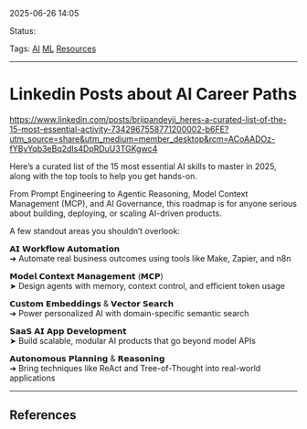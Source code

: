 
2025-06-26 14:05

Status:

Tags: [AI](3%20-%20Tags/AI.md) [ML](3%20-%20Tags/ML.md) [Resources](3%20-%20Tags/Resources.md)

---
# Linkedin Posts about AI Career Paths

https://www.linkedin.com/posts/brijpandeyji_heres-a-curated-list-of-the-15-most-essential-activity-7342967558771200002-b6FE?utm_source=share&utm_medium=member_desktop&rcm=ACoAADOz-fYByYqb3eBq2dIs4DpRDuU3TGKgwc4

Here’s a curated list of the 15 most essential AI skills to master in 2025, along with the top tools to help you get hands-on.  
  
From Prompt Engineering to Agentic Reasoning, Model Context Management (MCP), and AI Governance, this roadmap is for anyone serious about building, deploying, or scaling AI-driven products.  
  
A few standout areas you shouldn’t overlook:  
  
𝗔𝗜 𝗪𝗼𝗿𝗸𝗳𝗹𝗼𝘄 𝗔𝘂𝘁𝗼𝗺𝗮𝘁𝗶𝗼𝗻  
➜ Automate real business outcomes using tools like Make, Zapier, and n8n  
  
𝗠𝗼𝗱𝗲𝗹 𝗖𝗼𝗻𝘁𝗲𝘅𝘁 𝗠𝗮𝗻𝗮𝗴𝗲𝗺𝗲𝗻𝘁 (𝗠𝗖𝗣)  
➤ Design agents with memory, context control, and efficient token usage  
  
𝗖𝘂𝘀𝘁𝗼𝗺 𝗘𝗺𝗯𝗲𝗱𝗱𝗶𝗻𝗴𝘀 & 𝗩𝗲𝗰𝘁𝗼𝗿 𝗦𝗲𝗮𝗿𝗰𝗵  
➜ Power personalized AI with domain-specific semantic search  
  
𝗦𝗮𝗮𝗦 𝗔𝗜 𝗔𝗽𝗽 𝗗𝗲𝘃𝗲𝗹𝗼𝗽𝗺𝗲𝗻𝘁  
➤ Build scalable, modular AI products that go beyond model APIs  
  
𝗔𝘂𝘁𝗼𝗻𝗼𝗺𝗼𝘂𝘀 𝗣𝗹𝗮𝗻𝗻𝗶𝗻𝗴 & 𝗥𝗲𝗮𝘀𝗼𝗻𝗶𝗻𝗴  
➜ Bring techniques like ReAct and Tree-of-Thought into real-world applications

---
## References